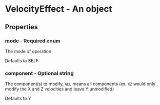

# VelocityEffect - An object



## Properties



### mode - Required enum



 The mode of operation



Defaults to SELF



### component - Optional string



 The component(s) to modify, `ALL` means all components (ex. `XZ` would only modify the X and Z velocities and leave Y unmodified)



Defaults to Y

